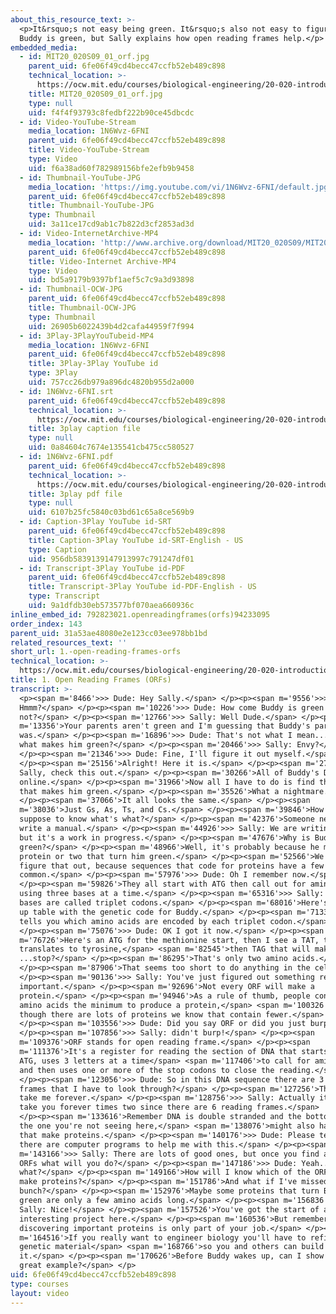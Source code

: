 ```yaml
---
about_this_resource_text: >-
  <p>It&rsquo;s not easy being green. It&rsquo;s also not easy to figure out why
  Buddy is green, but Sally explains how open reading frames help.</p>
embedded_media:
  - id: MIT20_020S09_01_orf.jpg
    parent_uid: 6fe06f49cd4becc47ccfb52eb489c898
    technical_location: >-
      https://ocw.mit.edu/courses/biological-engineering/20-020-introduction-to-biological-engineering-design-spring-2009/biobuilder-animations/1.-open-reading-frames-orfs/MIT20_020S09_01_orf.jpg
    title: MIT20_020S09_01_orf.jpg
    type: null
    uid: f4f4f93793c8fedbf222b90ce45dbcdc
  - id: Video-YouTube-Stream
    media_location: 1N6Wvz-6FNI
    parent_uid: 6fe06f49cd4becc47ccfb52eb489c898
    title: Video-YouTube-Stream
    type: Video
    uid: f6a38ad60f782989156bfe2efb9b9458
  - id: Thumbnail-YouTube-JPG
    media_location: 'https://img.youtube.com/vi/1N6Wvz-6FNI/default.jpg'
    parent_uid: 6fe06f49cd4becc47ccfb52eb489c898
    title: Thumbnail-YouTube-JPG
    type: Thumbnail
    uid: 3a11ce17cd9ab1c7b822d3cf2853ad3d
  - id: Video-InternetArchive-MP4
    media_location: 'http://www.archive.org/download/MIT20_020S09/MIT20_020S09_orf.mp4'
    parent_uid: 6fe06f49cd4becc47ccfb52eb489c898
    title: Video-Internet Archive-MP4
    type: Video
    uid: bd5a9179b9397bf1aef5c7c9a3d93898
  - id: Thumbnail-OCW-JPG
    parent_uid: 6fe06f49cd4becc47ccfb52eb489c898
    title: Thumbnail-OCW-JPG
    type: Thumbnail
    uid: 26905b6022439b4d2cafa44959f7f994
  - id: 3Play-3PlayYouTubeid-MP4
    media_location: 1N6Wvz-6FNI
    parent_uid: 6fe06f49cd4becc47ccfb52eb489c898
    title: 3Play-3Play YouTube id
    type: 3Play
    uid: 757cc26db979a896dc4820b955d2a000
  - id: 1N6Wvz-6FNI.srt
    parent_uid: 6fe06f49cd4becc47ccfb52eb489c898
    technical_location: >-
      https://ocw.mit.edu/courses/biological-engineering/20-020-introduction-to-biological-engineering-design-spring-2009/biobuilder-animations/1.-open-reading-frames-orfs/1N6Wvz-6FNI.srt
    title: 3play caption file
    type: null
    uid: 0a84604c7674e135541cb475cc580527
  - id: 1N6Wvz-6FNI.pdf
    parent_uid: 6fe06f49cd4becc47ccfb52eb489c898
    technical_location: >-
      https://ocw.mit.edu/courses/biological-engineering/20-020-introduction-to-biological-engineering-design-spring-2009/biobuilder-animations/1.-open-reading-frames-orfs/1N6Wvz-6FNI.pdf
    title: 3play pdf file
    type: null
    uid: 6107b25fc5840c03bd61c65a8ce569b9
  - id: Caption-3Play YouTube id-SRT
    parent_uid: 6fe06f49cd4becc47ccfb52eb489c898
    title: Caption-3Play YouTube id-SRT-English - US
    type: Caption
    uid: 956db5839139147913997c791247df01
  - id: Transcript-3Play YouTube id-PDF
    parent_uid: 6fe06f49cd4becc47ccfb52eb489c898
    title: Transcript-3Play YouTube id-PDF-English - US
    type: Transcript
    uid: 9a1dfdb30eb573577bf070aea660936c
inline_embed_id: 792823021.openreadingframes(orfs)94233095
order_index: 143
parent_uid: 31a53ae48080e2e123cc03ee978bb1bd
related_resources_text: ''
short_url: 1.-open-reading-frames-orfs
technical_location: >-
  https://ocw.mit.edu/courses/biological-engineering/20-020-introduction-to-biological-engineering-design-spring-2009/biobuilder-animations/1.-open-reading-frames-orfs
title: 1. Open Reading Frames (ORFs)
transcript: >-
  <p><span m='8466'>>> Dude: Hey Sally.</span> </p><p><span m='9556'>>> Sally:
  Hmmm?</span> </p><p><span m='10226'>>> Dude: How come Buddy is green and I'm
  not?</span> </p><p><span m='12766'>>> Sally: Well Dude.</span> </p><p><span
  m='13356'>Your parents aren't green and I'm guessing that Buddy's parent
  was.</span> </p><p><span m='16896'>>> Dude: That's not what I mean...like,
  what makes him green?</span> </p><p><span m='20466'>>> Sally: Envy?</span>
  </p><p><span m='21346'>>> Dude: Fine, I'll figure it out myself.</span>
  </p><p><span m='25156'>Alright! Here it is.</span> </p><p><span m='27666'>Hey
  Sally, check this out.</span> </p><p><span m='30266'>All of Buddy's DNA is
  online.</span> </p><p><span m='31966'>Now all I have to do is find the part
  that makes him green.</span> </p><p><span m='35526'>What a nightmare.</span>
  </p><p><span m='37066'>It all looks the same.</span> </p><p><span
  m='38036'>Just Gs, As, Ts, and Cs.</span> </p><p><span m='39846'>How am I
  suppose to know what's what?</span> </p><p><span m='42376'>Someone needs to
  write a manual.</span> </p><p><span m='44926'>>> Sally: We are writing one,
  but it's a work in progress.</span> </p><p><span m='47676'>Why is Buddy
  green?</span> </p><p><span m='48966'>Well, it's probably because he makes a
  protein or two that turn him green.</span> </p><p><span m='52566'>We can
  figure that out, because sequences that code for proteins have a few things in
  common.</span> </p><p><span m='57976'>>> Dude: Oh I remember now.</span>
  </p><p><span m='59826'>They all start with ATG then call out for amino acids
  using three bases at a time.</span> </p><p><span m='65316'>>> Sally: Those 3
  bases are called triplet codons.</span> </p><p><span m='68016'>Here's a look
  up table with the genetic code for Buddy.</span> </p><p><span m='71336'>It
  tells you which amino acids are encoded by each triplet codon.</span>
  </p><p><span m='75076'>>> Dude: OK I got it now.</span> </p><p><span
  m='76726'>Here's an ATG for the methionine start, then I see a TAT, that
  translates to tyrosine,</span> <span m='82545'>then TAG that will make a
  ...stop?</span> </p><p><span m='86295'>That's only two amino acids.</span>
  </p><p><span m='87906'>That seems too short to do anything in the cell.</span>
  </p><p><span m='90136'>>> Sally: You've just figured out something really
  important.</span> </p><p><span m='92696'>Not every ORF will make a
  protein.</span> </p><p><span m='94946'>As a rule of thumb, people consider 100
  amino acids the minimum to produce a protein,</span> <span m='100326'>even
  though there are lots of proteins we know that contain fewer.</span>
  </p><p><span m='103556'>>> Dude: Did you say ORF or did you just burp?</span>
  </p><p><span m='107856'>>> Sally: didn't burp!</span> </p><p><span
  m='109376'>ORF stands for open reading frame.</span> </p><p><span
  m='111376'>It's a register for reading the section of DNA that starts with
  ATG, uses 3 letters at a time</span> <span m='117406'>to call for amino acids
  and then uses one or more of the stop codons to close the reading.</span>
  </p><p><span m='123056'>>> Dude: So in this DNA sequence there are 3 reading
  frames that I have to look through?</span> </p><p><span m='127256'>That will
  take me forever.</span> </p><p><span m='128756'>>> Sally: Actually it will
  take you forever times two since there are 6 reading frames.</span>
  </p><p><span m='133616'>Remember DNA is double stranded and the bottom strand,
  the one you're not seeing here,</span> <span m='138076'>might also have ORFs
  that make proteins.</span> </p><p><span m='140176'>>> Dude: Please tell me
  there are computer programs to help me with this.</span> </p><p><span
  m='143166'>>> Sally: There are lots of good ones, but once you find all the
  ORFs what will you do?</span> </p><p><span m='147186'>>> Dude: Yeah...then
  what?</span> </p><p><span m='149166'>How will I know which of the ORFs really
  make proteins?</span> </p><p><span m='151786'>And what if I've missed a
  bunch?</span> </p><p><span m='152976'>Maybe some proteins that turn Buddy
  green are only a few amino acids long.</span> </p><p><span m='156836'>>>
  Sally: Nice!</span> </p><p><span m='157526'>You've got the start of a really
  interesting project here.</span> </p><p><span m='160536'>But remember that
  discovering important proteins is only part of your job.</span> </p><p><span
  m='164516'>If you really want to engineer biology you'll have to refine the
  genetic material</span> <span m='168766'>so you and others can build with
  it.</span> </p><p><span m='170626'>Before Buddy wakes up, can I show you one
  great example?</span> </p>
uid: 6fe06f49cd4becc47ccfb52eb489c898
type: courses
layout: video
---
```

